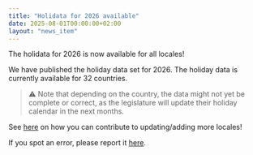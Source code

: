 ```yaml
---
title: "Holidata for 2026 available"
date: 2025-08-01T00:00:00+02:00
layout: "news_item"
---
```


The holidata for 2026 is now available for all locales!
<!--more-->
We have published the holiday data set for 2026.
The holiday data is currently available for 32 countries.

> ⚠️ Note that depending on the country, the data might not yet be complete or correct, as the legislature will update their holiday calendar in the next months.

See [here](https://github.com/GothenburgBitFactory/holidata) on how you can contribute to updating/adding more locales!

If you spot an error, please report it [here](https://github.com/GothenburgBitFactory/holidata/issues/new?labels=bug&template=bug_report.md&title=Error+in+locale+LOCALE%5B%2C+year+YEAR%5D).

